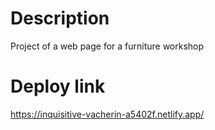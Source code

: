 # Description
 Project of a web page for a furniture workshop
# Deploy link
https://inquisitive-vacherin-a5402f.netlify.app/
